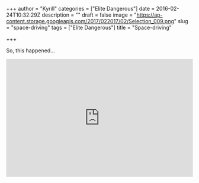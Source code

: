 +++
author = "Kyrill"
categories = ["Elite Dangerous"]
date = 2016-02-24T10:32:29Z
description = ""
draft = false
image = "https://ap-content.storage.googleapis.com/2017/022017/02/Selection_009.png"
slug = "space-driving"
tags = ["Elite Dangerous"]
title = "Space-driving"

+++


So, this happened…

<div style='position:relative;padding-bottom:63%'><iframe src='https://gfycat.com/ifr/AdorableDentalIceblueredtopzebra' frameborder='0' scrolling='no' width='100%' height='100%' style='position:absolute;top:0;left:0;' allowfullscreen></iframe></div> 

